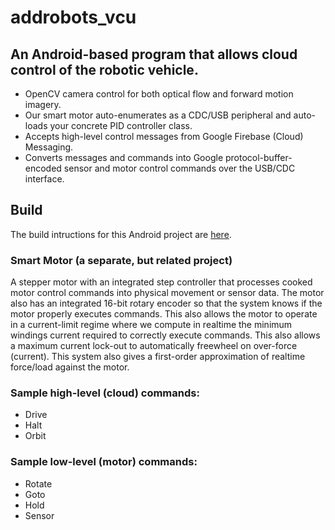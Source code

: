 # addrobots_vcu

## An Android-based program that allows cloud control of the robotic vehicle. 

* OpenCV camera control for both optical flow and forward motion imagery.
* Our smart motor auto-enumerates as a CDC/USB peripheral and auto-loads your concrete PID controller class.
* Accepts high-level control messages from Google Firebase (Cloud) Messaging.
* Converts messages and commands into  Google protocol-buffer-encoded sensor and motor control commands over the USB/CDC interface.

## Build
The build intructions for this Android project are [here](https://github.com/AddRobots/addrobots_vcu/blob/master/build.md).

### Smart Motor (a separate, but related project)
A stepper motor with an integrated step controller that processes cooked motor control commands into physical movement or sensor data. The motor also has an integrated 16-bit rotary encoder so that the system knows if the motor properly executes commands. This also allows the motor to operate in a current-limit regime where we compute in realtime the minimum  windings current required to correctly execute commands. This also allows a maximum current lock-out to automatically freewheel on over-force (current). This system also gives a first-order approximation of realtime force/load against the motor.

### Sample high-level (cloud) commands:
* Drive
* Halt
* Orbit

### Sample low-level (motor) commands:
* Rotate
* Goto
* Hold
* Sensor
